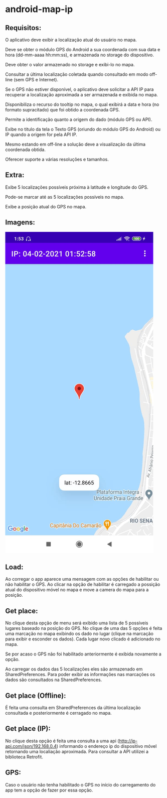 # android-map-ip

## Requisitos: 

O aplicativo deve exibir a localização atual do usuário no mapa. 

Deve se obter o módulo GPS do Android a sua coordenada com sua data e hora (dd-mm-aaaa hh:mm:ss), e armazenada no storage do dispositivo. 

Deve obter o valor armazenado no storage e exibi-lo no mapa. 

Consultar a última localização coletada quando consultado em modo off-line (sem GPS e Internet).

Se o GPS não estiver disponível, o aplicativo deve solicitar a API IP para recuperar a localização
aproximada a ser armazenada e exibida no mapa.

Disponibiliza o recurso do tooltip no mapa, o qual exibirá a data e hora (no formato supracitado) que
foi obtido a coordenada GPS.

Permite a identificação quanto a origem do dado (módulo GPS ou API). 

Exibe no titulo da tela o Texto GPS (oriundo do módulo GPS do Android) ou IP quando a origem for pela API IP.

Mesmo estando em off-line a solução deve a visualização da última coordenada obtida.

Oferecer suporte a várias resoluções e tamanhos.

## Extra: 
Exibe 5 localizações possíveis próxima à latitude e longitude do GPS.

Pode-se marcar até as 5 localizações possíveis no mapa.

Exibe a posição atual do GPS no mapa.

## Imagens: 
![](/screenshot/localizacaoAPI.jpeg)


## Load: 
Ao corregar o app aparece uma mensagem com as opções de habilitar ou não habilitar o GPS. Ao clicar na opção de habilitar é carregado a possição atual do dispositivo móvel no mapa e move a camera do mapa para a posição.    

## Get place:
No clique desta opção de menu será exibido uma lista de 5 possíveis lugares baseado na posição do GPS. No clique de uma das 5 opções é feita uma marcação no mapa exibindo os dado no lugar (clique na marcação para exibir e esconder os dados). Cada lugar novo clicado é adicionado no mapa.

Se por acaso o GPS não foi habilitado anteriormente é exibida novamente a opção. 

Ao carregar os dados das 5 localizações eles são armazenado em SharedPreferences. Para poder exibir as informações nas marcações os dados são consultados na SharedPreferences.

## Get place (Offline): 
É feita uma consulta em SharedPreferences da última localização consultada e posteriormente é cerragado no mapa.

## Get place (IP): 
No clique desta opção é feita uma consulta a uma api (http://ip-api.com/json/192.168.0.4) informando o endereço ip do dispositivo móvel retornando uma localiação aproximada. Para consultar a API utilizei a biblioteca Retrofit.

## GPS: 
Caso o usuário não tenha habilitado o GPS no início do carregamento do app tem a opção de fazer por essa opção.
